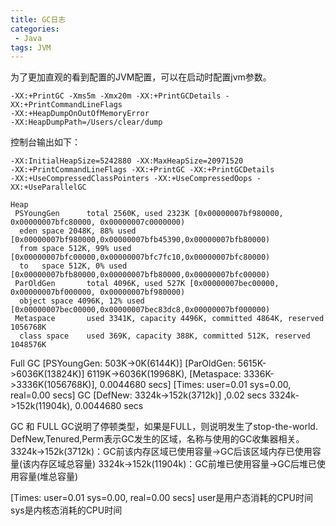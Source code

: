 ```yaml
---
title: GC日志
categories:
 - Java
tags: JVM
---
```


为了更加直观的看到配置的JVM配置，可以在启动时配置jvm参数。
```
-XX:+PrintGC -Xms5m -Xmx20m -XX:+PrintGCDetails -XX:+PrintCommandLineFlags 
-XX:+HeapDumpOnOutOfMemoryError
-XX:HeapDumpPath=/Users/clear/dump
```
控制台输出如下：
```
-XX:InitialHeapSize=5242880 -XX:MaxHeapSize=20971520 
-XX:+PrintCommandLineFlags -XX:+PrintGC -XX:+PrintGCDetails 
-XX:+UseCompressedClassPointers -XX:+UseCompressedOops -XX:+UseParallelGC

Heap
 PSYoungGen      total 2560K, used 2323K [0x00000007bf980000, 0x00000007bfc80000, 0x00000007c0000000)
  eden space 2048K, 88% used [0x00000007bf980000,0x00000007bfb45390,0x00000007bfb80000)
  from space 512K, 99% used [0x00000007bfc00000,0x00000007bfc7fc10,0x00000007bfc80000)
  to   space 512K, 0% used [0x00000007bfb80000,0x00000007bfb80000,0x00000007bfc00000)
 ParOldGen       total 4096K, used 527K [0x00000007bec00000, 0x00000007bf000000, 0x00000007bf980000)
  object space 4096K, 12% used [0x00000007bec00000,0x00000007bec83dc8,0x00000007bf000000)
 Metaspace       used 3341K, capacity 4496K, committed 4864K, reserved 1056768K
  class space    used 369K, capacity 388K, committed 512K, reserved 1048576K
```

Full GC [PSYoungGen: 503K->0K(6144K)] [ParOldGen: 5615K->6036K(13824K)] 6119K->6036K(19968K), [Metaspace: 3336K->3336K(1056768K)], 0.0044680 secs] [Times: user=0.01 sys=0.00, real=0.00 secs] 
GC [DefNew: 3324k->152k(3712k)] ,0.02 secs 3324k->152k(11904k), 0.0044680 secs

GC 和 FULL GC说明了停顿类型，如果是FULL，则说明发生了stop-the-world.
DefNew,Tenured,Perm表示GC发生的区域，名称与使用的GC收集器相关。
3324k->152k(3712k)：GC前该内存区域已使用容量->GC后该区域内存已使用容量(该内存区域总容量)
3324k->152k(11904k)：GC前堆已使用容量->GC后堆已使用容量(堆总容量)

[Times: user=0.01 sys=0.00, real=0.00 secs]
user是用户态消耗的CPU时间
sys是内核态消耗的CPU时间